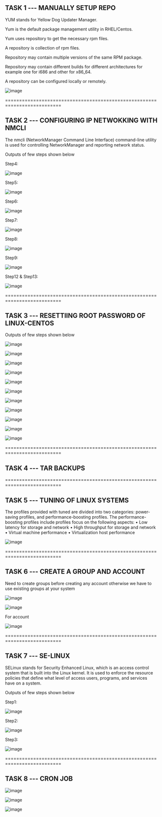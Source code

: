 TASK 1 --- MANUALLY SETUP REPO 
------------------------------

YUM stands for Yellow Dog Updater Manager.

Yum is the default package management utility in RHEL/Centos.

Yum uses repository to get the necessary rpm files.

A repository is collection of rpm files.

Repository may contain multiple versions of the same RPM package.

Repository may contain different builds for different architectures for example one for i686 and other for x86_64.

A repository can be configured locally or remotely.

![image](https://github.com/Pavan-1997/Linux_Admin/assets/32020205/7f7fd78f-1625-403b-a6e2-dae5d97a4ed9)


==========================================================================


TASK 2 --- CONFIGURING IP NETWOKKING WITH NMCLI
------------------------------------------------

The nmcli (NetworkManager Command Line Interface) command-line utility is used for controlling NetworkManager and reporting network status.

Outputs of few steps shown below

Step4:

![image](https://github.com/Pavan-1997/Linux_Admin/assets/32020205/069fec0e-6865-4b73-b3a8-462cc157bc3a)


Step5:

![image](https://github.com/Pavan-1997/Linux_Admin/assets/32020205/eefd1c14-fd38-4ed4-b203-a938bfe46fee)


Step6:

![image](https://github.com/Pavan-1997/Linux_Admin/assets/32020205/962022d2-10db-4d80-ae84-0f045aad9d1a)


Step7:

![image](https://github.com/Pavan-1997/Linux_Admin/assets/32020205/e723ae86-ee08-4a91-938e-03379fa1388a)


Step8:

![image](https://github.com/Pavan-1997/Linux_Admin/assets/32020205/7069894f-06c5-4619-acb5-5d0eb054c878)


Step9:

![image](https://github.com/Pavan-1997/Linux_Admin/assets/32020205/eb271a8f-d502-4efd-8261-b1a343b99856)


Step12 & Step13:

![image](https://github.com/Pavan-1997/Linux_Admin/assets/32020205/426096d2-4975-4c8c-90e9-a1036a6d6d2d)


==========================================================================


TASK 3 --- RESETTIING ROOT PASSWORD OF LINUX-CENTOS
---------------------------------------------------

Outputs of few steps shown below

![image](https://github.com/Pavan-1997/Linux_Admin/assets/32020205/15b14f8b-4add-4e61-9a21-edeb6c8e9c38)

![image](https://github.com/Pavan-1997/Linux_Admin/assets/32020205/4a34f7e4-b3a7-4c88-8aee-db04e9df03ae)

![image](https://github.com/Pavan-1997/Linux_Admin/assets/32020205/7540f23c-9096-44cc-8996-ded9d65e7a03)

![image](https://github.com/Pavan-1997/Linux_Admin/assets/32020205/34819dec-c02d-4afb-8987-517ae6ad920b)

![image](https://github.com/Pavan-1997/Linux_Admin/assets/32020205/e38fa064-f669-40e1-a4c1-1afa3acd6eb7)

![image](https://github.com/Pavan-1997/Linux_Admin/assets/32020205/3e072e27-912c-48d5-85ac-b13d9529f5c5)

![image](https://github.com/Pavan-1997/Linux_Admin/assets/32020205/43567b35-2915-40bb-a54c-08256cb8135f)

![image](https://github.com/Pavan-1997/Linux_Admin/assets/32020205/c15777d3-6cdf-4d05-bfaf-ec43f79b65a1)

![image](https://github.com/Pavan-1997/Linux_Admin/assets/32020205/a291682f-6ccf-428f-ba81-6cd2ed99280b)

![image](https://github.com/Pavan-1997/Linux_Admin/assets/32020205/df1e94a1-d3ef-49b5-8c3a-502cbd345053)

![image](https://github.com/Pavan-1997/Linux_Admin/assets/32020205/7a51f961-d828-45fc-b60f-79a7bb059586)


==========================================================================


TASK 4 --- TAR BACKUPS
---------------------------------------------------


==========================================================================


TASK 5 --- TUNING OF LINUX SYSTEMS
---------------------------------------------------

The profiles provided with tuned are divided into two categories: power-saving profiles, and performance-boosting profiles. The performance-boosting profiles include profiles focus on the following aspects:
• Low latency for storage and network
• High throughput for storage and network
• Virtual machine performance
• Virtualization host performance

![image](https://github.com/Pavan-1997/Linux_Admin/assets/32020205/1583fe35-b4ca-4eae-9657-6ffd0641d77a)


==========================================================================


TASK 6 --- CREATE A GROUP AND ACCOUNT
---------------------------------------------------

Need to create groups before creating any account otherwise we have to use existing groups at your system

![image](https://github.com/Pavan-1997/Linux_Admin/assets/32020205/4d8441b4-1bee-4a1e-82d5-bab0d00d0130)

![image](https://github.com/Pavan-1997/Linux_Admin/assets/32020205/725b655f-79bf-47f1-bbd7-c532f8ab87de)

For account

![image](https://github.com/Pavan-1997/Linux_Admin/assets/32020205/f52f0d1a-d9ef-42c5-b9cd-8e0203658427)


==========================================================================


TASK 7 --- SE-LINUX
---------------------------------------------------

SELinux stands for Security Enhanced Linux, which is an access control system that is built into the Linux kernel. It is used to enforce the resource policies that define what level of access users, programs, and services have on a system. 

Outputs of few steps shown below

Step1:

![image](https://github.com/Pavan-1997/Linux_Admin/assets/32020205/1c55c45f-41fc-43e1-a55c-a51a4ce811af)


Step2:

![image](https://github.com/Pavan-1997/Linux_Admin/assets/32020205/28cb3d9f-01b7-4020-8902-34cb232f0d98)


Step3:

![image](https://github.com/Pavan-1997/Linux_Admin/assets/32020205/e86252ba-62a5-4659-8e4c-818260f43f08)


==========================================================================


TASK 8 --- CRON JOB 
---------------------------------------------------

![image](https://github.com/Pavan-1997/Linux_Admin/assets/32020205/cdec84d4-7ec5-4f28-bb03-022c8d19ac59)

![image](https://github.com/Pavan-1997/Linux_Admin/assets/32020205/23f57d95-715f-4736-8d74-c8fbdf6ef106)

![image](https://github.com/Pavan-1997/Linux_Admin/assets/32020205/98017304-71f5-45c8-9b3a-205e1761333e)



